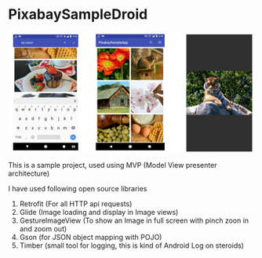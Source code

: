 # PixabaySampleDroid
![Alt text](screenshot.jpg?raw=true "Screen shot for the app")

This is a sample project, used using MVP (Model View presenter architecture)

I have used following open source libraries 

1) Retrofit (For all HTTP api requests)
2) Glide (Image loading and display in Image views)
3) GestureImageView (To show an Image in full screen with pinch zoon in and zoom out)
4) Gson (for JSON object mapping with POJO)
5) Timber (small tool for logging, this is kind of Android Log on steroids)

